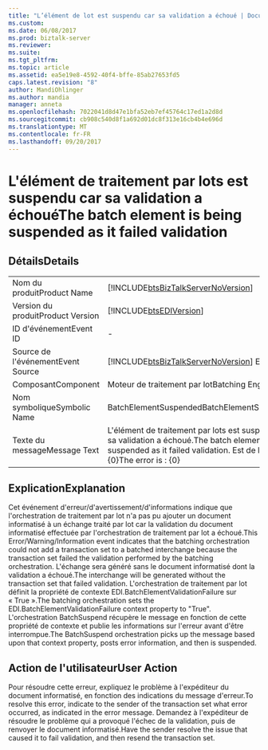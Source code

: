 ```yaml
---
title: "L’élément de lot est suspendu car sa validation a échoué | Documents Microsoft"
ms.custom: 
ms.date: 06/08/2017
ms.prod: biztalk-server
ms.reviewer: 
ms.suite: 
ms.tgt_pltfrm: 
ms.topic: article
ms.assetid: ea5e19e8-4592-40f4-bffe-85ab27653fd5
caps.latest.revision: "8"
author: MandiOhlinger
ms.author: mandia
manager: anneta
ms.openlocfilehash: 7022041d8d47e1bfa52eb7ef45764c17ed1a2d8d
ms.sourcegitcommit: cb908c540d8f1a692d01dc8f313e16cb4b4e696d
ms.translationtype: MT
ms.contentlocale: fr-FR
ms.lasthandoff: 09/20/2017
---
```

# <a name="the-batch-element-is-being-suspended-as-it-failed-validation"></a><span data-ttu-id="29a55-102">L'élément de traitement par lots est suspendu car sa validation a échoué</span><span class="sxs-lookup"><span data-stu-id="29a55-102">The batch element is being suspended as it failed validation</span></span>
## <a name="details"></a><span data-ttu-id="29a55-103">Détails</span><span class="sxs-lookup"><span data-stu-id="29a55-103">Details</span></span>  
  
|||  
|-|-|  
|<span data-ttu-id="29a55-104">Nom du produit</span><span class="sxs-lookup"><span data-stu-id="29a55-104">Product Name</span></span>|[!INCLUDE[btsBizTalkServerNoVersion](../includes/btsbiztalkservernoversion-md.md)]|  
|<span data-ttu-id="29a55-105">Version du produit</span><span class="sxs-lookup"><span data-stu-id="29a55-105">Product Version</span></span>|[!INCLUDE[btsEDIVersion](../includes/btsediversion-md.md)]|  
|<span data-ttu-id="29a55-106">ID d'événement</span><span class="sxs-lookup"><span data-stu-id="29a55-106">Event ID</span></span>|-|  
|<span data-ttu-id="29a55-107">Source de l'événement</span><span class="sxs-lookup"><span data-stu-id="29a55-107">Event Source</span></span>|[!INCLUDE[btsBizTalkServerNoVersion](../includes/btsbiztalkservernoversion-md.md)]<span data-ttu-id="29a55-108"> EDI</span><span class="sxs-lookup"><span data-stu-id="29a55-108"> EDI</span></span>|  
|<span data-ttu-id="29a55-109">Composant</span><span class="sxs-lookup"><span data-stu-id="29a55-109">Component</span></span>|<span data-ttu-id="29a55-110">Moteur de traitement par lot</span><span class="sxs-lookup"><span data-stu-id="29a55-110">Batching Engine</span></span>|  
|<span data-ttu-id="29a55-111">Nom symbolique</span><span class="sxs-lookup"><span data-stu-id="29a55-111">Symbolic Name</span></span>|<span data-ttu-id="29a55-112">BatchElementSuspended</span><span class="sxs-lookup"><span data-stu-id="29a55-112">BatchElementSuspended</span></span>|  
|<span data-ttu-id="29a55-113">Texte du message</span><span class="sxs-lookup"><span data-stu-id="29a55-113">Message Text</span></span>|<span data-ttu-id="29a55-114">L'élément de traitement par lots est suspendu car sa validation a échoué.</span><span class="sxs-lookup"><span data-stu-id="29a55-114">The batch element is being suspended as it failed validation.</span></span> <span data-ttu-id="29a55-115">Est de l’erreur : {0}</span><span class="sxs-lookup"><span data-stu-id="29a55-115">The error is : {0}</span></span>|  
  
## <a name="explanation"></a><span data-ttu-id="29a55-116">Explication</span><span class="sxs-lookup"><span data-stu-id="29a55-116">Explanation</span></span>  
 <span data-ttu-id="29a55-117">Cet événement d'erreur/d'avertissement/d'informations indique que l'orchestration de traitement par lot n'a pas pu ajouter un document informatisé à un échange traité par lot car la validation du document informatisé effectuée par l'orchestration de traitement par lot a échoué.</span><span class="sxs-lookup"><span data-stu-id="29a55-117">This Error/Warning/Information event indicates that the batching orchestration could not add a transaction set to a batched interchange because the transaction set failed the validation performed by the batching orchestration.</span></span> <span data-ttu-id="29a55-118">L'échange sera généré sans le document informatisé dont la validation a échoué.</span><span class="sxs-lookup"><span data-stu-id="29a55-118">The interchange will be generated without the transaction set that failed validation.</span></span> <span data-ttu-id="29a55-119">L'orchestration de traitement par lot définit la propriété de contexte EDI.BatchElementValidationFailure sur « True ».</span><span class="sxs-lookup"><span data-stu-id="29a55-119">The batching orchestration sets the EDI.BatchElementValidationFailure context property to "True".</span></span> <span data-ttu-id="29a55-120">L'orchestration BatchSuspend récupère le message en fonction de cette propriété de contexte et publie les informations sur l'erreur avant d'être interrompue.</span><span class="sxs-lookup"><span data-stu-id="29a55-120">The BatchSuspend orchestration picks up the message based upon that context property, posts error information, and then is suspended.</span></span>  
  
## <a name="user-action"></a><span data-ttu-id="29a55-121">Action de l'utilisateur</span><span class="sxs-lookup"><span data-stu-id="29a55-121">User Action</span></span>  
 <span data-ttu-id="29a55-122">Pour résoudre cette erreur, expliquez le problème à l'expéditeur du document informatisé, en fonction des indications du message d'erreur.</span><span class="sxs-lookup"><span data-stu-id="29a55-122">To resolve this error, indicate to the sender of the transaction set what error occurred, as indicated in the error message.</span></span> <span data-ttu-id="29a55-123">Demandez à l'expéditeur de résoudre le problème qui a provoqué l'échec de la validation, puis de renvoyer le document informatisé.</span><span class="sxs-lookup"><span data-stu-id="29a55-123">Have the sender resolve the issue that caused it to fail validation, and then resend the transaction set.</span></span>